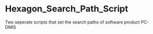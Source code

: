 # Hexagon_Search_Path_Script
 Two seperate scripts that set the search paths of software product PC-DMIS
